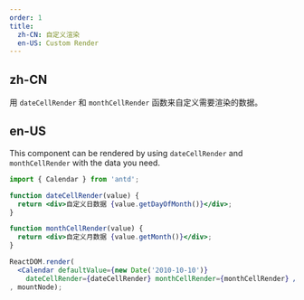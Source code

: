 ```yaml
---
order: 1
title: 
  zh-CN: 自定义渲染
  en-US: Custom Render
---
```


## zh-CN

用 `dateCellRender` 和 `monthCellRender` 函数来自定义需要渲染的数据。

## en-US

This component can be rendered by using `dateCellRender` and `monthCellRender` with the data you need.

````jsx
import { Calendar } from 'antd';

function dateCellRender(value) {
  return <div>自定义日数据 {value.getDayOfMonth()}</div>;
}

function monthCellRender(value) {
  return <div>自定义月数据 {value.getMonth()}</div>;
}

ReactDOM.render(
  <Calendar defaultValue={new Date('2010-10-10')}
    dateCellRender={dateCellRender} monthCellRender={monthCellRender} />
, mountNode);
````
